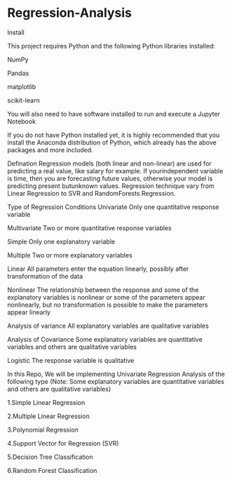 # Regression-Analysis
Install

This project requires Python and the following Python libraries installed:

NumPy

Pandas

matplotlib

scikit-learn

You will also need to have software installed to run and execute a Jupyter Notebook

If you do not have Python installed yet, it is highly recommended that you install the Anaconda distribution of Python, which already has the above packages and more included.

Defination
Regression models (both linear and non-linear) are used for predicting a real value, like salary for example. If yourindependent variable is time, then you are forecasting future values, otherwise your model is predicting present butunknown values. Regression technique vary from Linear Regression to SVR and RandomForests Regression.

Type of Regression                              Conditions
Univariate                                      Only one quantitative response variable

Multivariate                                    Two or more quantitative response variables

Simple                                          Only one explanatory variable

Multiple                                        Two or more explanatory variables

Linear                                          All parameters enter the equation linearly, possibly after transformation of the data

Nonlinear                                       The relationship between the response and some of the explanatory variables is nonlinear 
                                                or some of the parameters appear nonlinearly, but no transformation is possible to make 
                                                the parameters appear linearly
                                             
Analysis of variance                            All explanatory variables are qualitative variables

Analysis of Covariance                          Some explanatory variables are quantitative variables and others are qualitative variables

Logistic                                        The response variable is qualitative

In this Repo, We will be implementing Univariate Regression Analysis of the following type 
(Note: Some explanatory variables are quantitative variables and others are qualitative variables)

1.Simple Linear Regression

2.Multiple Linear Regression

3.Polynomial Regression

4.Support Vector for Regression (SVR)

5.Decision Tree Classification

6.Random Forest Classification
